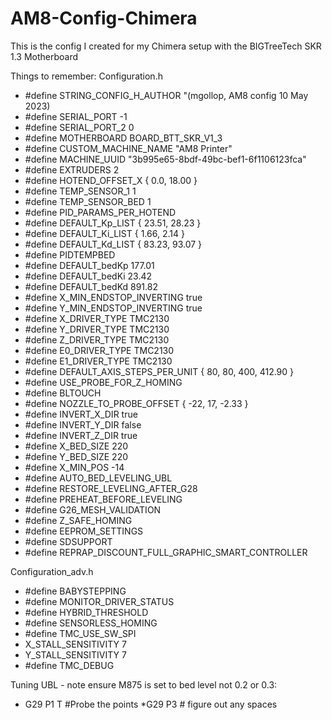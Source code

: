 # AM8-Config-Chimera

This is the config I created for my Chimera setup with the BIGTreeTech SKR 1.3 Motherboard

Things to remember:
Configuration.h
* #define STRING_CONFIG_H_AUTHOR "(mgollop, AM8 config 10 May 2023)
* #define SERIAL_PORT -1
* #define SERIAL_PORT_2 0
* #define MOTHERBOARD BOARD_BTT_SKR_V1_3
* #define CUSTOM_MACHINE_NAME "AM8 Printer"
* #define MACHINE_UUID "3b995e65-8bdf-49bc-bef1-6f1106123fca"
* #define EXTRUDERS 2
* #define HOTEND_OFFSET_X { 0.0, 18.00 }
* #define TEMP_SENSOR_1 1
* #define TEMP_SENSOR_BED 1
* #define PID_PARAMS_PER_HOTEND
* #define DEFAULT_Kp_LIST {  23.51,  28.23 }
* #define DEFAULT_Ki_LIST {   1.66,   2.14 }
* #define DEFAULT_Kd_LIST { 83.23, 93.07 }
* #define PIDTEMPBED
* #define DEFAULT_bedKp 177.01
* #define DEFAULT_bedKi 23.42
* #define DEFAULT_bedKd 891.82
* #define X_MIN_ENDSTOP_INVERTING true
* #define Y_MIN_ENDSTOP_INVERTING true
* #define X_DRIVER_TYPE  TMC2130
* #define Y_DRIVER_TYPE  TMC2130
* #define Z_DRIVER_TYPE  TMC2130
* #define E0_DRIVER_TYPE TMC2130
* #define E1_DRIVER_TYPE TMC2130
* #define DEFAULT_AXIS_STEPS_PER_UNIT   { 80, 80, 400, 412.90 }
* #define USE_PROBE_FOR_Z_HOMING
* #define BLTOUCH
* #define NOZZLE_TO_PROBE_OFFSET { -22, 17, -2.33 }
* #define INVERT_X_DIR true
* #define INVERT_Y_DIR false
* #define INVERT_Z_DIR true
* #define X_BED_SIZE 220
* #define Y_BED_SIZE 220
* #define X_MIN_POS -14
* #define AUTO_BED_LEVELING_UBL
* #define RESTORE_LEVELING_AFTER_G28
* #define PREHEAT_BEFORE_LEVELING
* #define G26_MESH_VALIDATION
* #define Z_SAFE_HOMING
* #define EEPROM_SETTINGS
* #define SDSUPPORT
* #define REPRAP_DISCOUNT_FULL_GRAPHIC_SMART_CONTROLLER

Configuration_adv.h
* #define BABYSTEPPING
* #define MONITOR_DRIVER_STATUS
* #define HYBRID_THRESHOLD
* #define SENSORLESS_HOMING
* #define TMC_USE_SW_SPI
* X_STALL_SENSITIVITY  7
* Y_STALL_SENSITIVITY  7
* #define TMC_DEBUG

Tuning UBL - note ensure M875 is set to bed level not 0.2 or 0.3:
* G29 P1 T  #Probe the points
*G29 P3 # figure out any spaces

